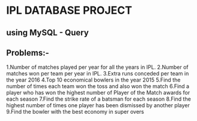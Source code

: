 # IPL DATABASE PROJECT

## using MySQL - Query

## Problems:-

1.Number of matches played per year for all the years in IPL.
2.Number of matches won per team per year in IPL.
3.Extra runs conceded per team in the year 2016
4.Top 10 economical bowlers in the year 2015
5.Find the number of times each team won the toss and also won the match
6.Find a player who has won the highest number of Player of the Match awards for each season
7.Find the strike rate of a batsman for each season
8.Find the highest number of times one player has been dismissed by another player
9.Find the bowler with the best economy in super overs

